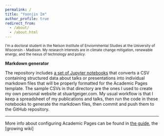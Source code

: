 ```yaml
---
permalink: /
title: "Yoonjin Im"
author_profile: true
redirect_from: 
  - /about/
  - /about.html
---
```



  
<sub>I'm a doctoral student in the Nelson Institute of Enviornmental Studies at the University of Wisconsin - Madison.  My research interests are in climate change mitigation, renewable energy, and the nexus of technology and policy. </sub>






**Markdown generator**

The repository includes [a set of Jupyter notebooks](https://github.com/academicpages/academicpages.github.io/tree/master/markdown_generator
) that converts a CSV containing structured data about talks or presentations into individual markdown files that will be properly formatted for the Academic Pages template. The sample CSVs in that directory are the ones I used to create my own personal website at stuartgeiger.com. My usual workflow is that I keep a spreadsheet of my publications and talks, then run the code in these notebooks to generate the markdown files, then commit and push them to the GitHub repository.


------
More info about configuring Academic Pages can be found in [the guide](https://academicpages.github.io/markdown/), the [growing wiki]
